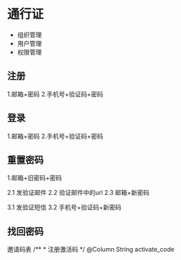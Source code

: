 # 通行证

* 组织管理
* 用户管理
* 权限管理



## 注册
1.邮箱+密码
2.手机号+验证码+密码

## 登录
1.邮箱+密码
2.手机号+验证码+密码

## 重置密码
1.邮箱+旧密码+密码

2.1 发验证邮件
2.2 验证邮件中的url
2.3 邮箱+新密码

3.1 发验证短信
3.2 手机号+验证码+新密码

## 找回密码


邀请码表
    /**
     * 注册激活码
     */
    @Column
    String activate_code
